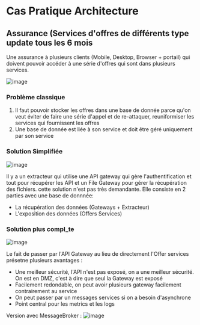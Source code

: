 # Cas Pratique Architecture 

## Assurance (Services d'offres de différents type update tous les 6 mois

Une assurance à plusieurs clients (Mobile, Desktop, Browser + portail) qui doivent pouvoir accéder à une série d'offres qui sont dans plusieurs services.

![image](https://user-images.githubusercontent.com/58773222/191707739-3aa272bc-7ca2-4ec8-9a82-93c4aece483b.png)


### Problème classique

1. Il faut pouvoir stocker les offres dans une base de donnée parce qu'on veut éviter de faire une série d'appel et de re-attaquer, reuniformiser les services qui fournissent les offres
2. Une base de donnée est liée à son service et doit être géré uniquement par son service


### Solution Simplifiée

![image](https://user-images.githubusercontent.com/58773222/191708077-2beaf564-7cd9-40fb-9acb-9b19e172ceae.png)

Il y a un extracteur qui utilise une API gateway qui gère l'authentification et tout pour récupérer les API et un File Gateway pour gérer la récupération des fichiers. cette solution n'est pas très demandante. Elle consiste en 2 parties avec une base de donnnée:

* La récupération des données (Gateways + Extracteur)
* L'exposition des données (Offers Services)

### Solution plus compl_te

![image](https://user-images.githubusercontent.com/58773222/191708675-592ba7a3-0b4f-4bf0-9a33-14141778c878.png)

Le fait de passer par l'API Gateway au lieu de directement l'Offer services présetne plusieurs avantages :

* Une meilleur sécurité, l'API n'est pas exposé, on a une meilleur sécurité. On est en DMZ, c'est à dire que seul la Gateway est exposé
* Facilement redondable, on peut avoir plusieurs gateway facilement contrairement au service
* On peut passer par un messages services si on a besoin d'asynchrone
* Point central pour les metrics et les logs

Version avec MessageBroker :
![image](https://user-images.githubusercontent.com/58773222/191709616-15a93cf7-94c1-445d-8990-423116fbb6d0.png)

